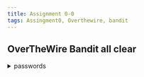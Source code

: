 ```yaml
---
title: Assignment 0-0
tags: Assingment0, Overthewire, bandit
---
```

## OverTheWire Bandit all clear

<details> 
  <summary>passwords </summary>
  3 : UmHadQclWmgdLOKQ3YNgjWxGoRMb5luK<br>
  4 : pIwrPrtPN36QITSp3EQaw936yaFoFgAB<br>
  5 : koReBOKuIDDepwhWk7jZC0RTdopnAYKh<br>
  6 : DXjZPULLxYr17uwoI01bNLQbtFemEgo7<br>
  7 : HKBPTKQnIay4Fw76bEy8PVxKEDQRKTzs<br>
  8 : cvX2JJa4CFALtqS87jk27qwqGhBM9plV<br>
  9 : UsvVyFSfZZWbi6wgC7dAFyFuR6jQQUhR<br>
  10 : truKLdjsbJ5g7yyJ2X2R0o3a5HQJFuLk<br>
  11 : IFukwKGsFW8MOq3IRFqrxE1hxTNEbUPR<br>
  12 : 5Te8Y4drgCRfCx8ugdwuEX8KFC6k2EUu<br>
  13 : 8ZjyCRiBWFYkneahHwxCv3wb2a1ORpYL<br>
  14 : 4wcYUJFw0k0XLShlDzztnTBHiqxU3b3e<br>
  15 : BfMYroe26WYalil77FoDi9qh59eK5xNr<br>
  16 : cluFn7wTiGryunymYOu4RcffSxQluehd<br>
  18 : kfBf3eYk5BPBRzwjqutbbfE887SVc5Yd<br>
  19 : IueksS7Ubh8G3DCwVzrTd8rAVOwq3M5x<br>
  20 : GbKksEFF4yrVs6il55v6gwY5aVje5f0j<br>
  21 : gE269g2h3mw3pwgrj0Ha9Uoqen1c9DGr<br>
  22 : Yk7owGAcWjwMVRwrTesJEwB7WVOiILLI<br>
  23 : jc1udXuA1tiHqjIsL8yaapX5XIAI6i0n<br>
  24 : UoMYTrfrBFHyQXmg6gzctqAwOmw1IohZ<br>
  25 : uNG9O58gUE7snukf3bvZ0rxhtnjzSGzG<br>
  26 : 5czgV9L3Xx8JPOyRbXh6lQbmIOWvPT6Z<br>
  27 : 3ba3118a22e93127a4ed485be72ef5ea<br>
  28 : 0ef186ac70e04ea33b4c1853d2526fa2<br>
  29 : bbc96594b4e001778eee9975372716b2<br>
  30 : 5b90576bedb2cc04c86a9e924ce42faf<br>
  31 : 47e603bb428404d265f59c42920d81e5<br>
  32 : 56a9bf19c63d650ce78e6ec0354ee45e<br>
  33 : c9c3199ddf4121b10cf581a98d51caee<br>
</details>
